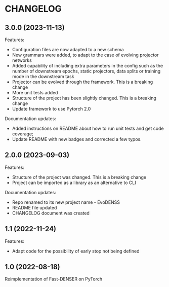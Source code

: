 # CHANGELOG

## 3.0.0 (2023-11-13)


Features:

- Configuration files are now adapted to a new schema
- New grammars were added, to adapt to the case of evolving projector networks
- Added capability of including extra parameters in the config such as the number of downstream epochs, static projectors, data splits or training mode in the downstream task 
- Projector can be evolved through the framework. This is a breaking change
- More unit tests added
- Structure of the project has been slightly changed. This is a breaking change
- Update framework to use Pytorch 2.0


Documentation updates:

- Added instructions on README about how to run unit tests and get code coverage;
- Update README with new badges and corrected a few typos.


## 2.0.0 (2023-09-03)


Features:

- Structure of the project was changed. This is a breaking change
- Project can be imported as a library as an alternative to CLI


Documentation updates:

- Repo renamed to its new project name - EvoDENSS
- README file updated
- CHANGELOG document was created


## 1.1 (2022-11-24)

Features:

- Adapt code for the possibility of early stop not being defined

## 1.0 (2022-08-18)

Reimplementation of Fast-DENSER on PyTorch